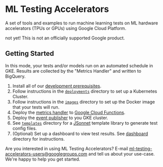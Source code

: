 # ML Testing Accelerators

A set of tools and examples to run machine learning tests on ML hardware
accelerators (TPUs or GPUs) using Google Cloud Platform.

not yet! This is not an officially supported Google product.

## Getting Started

In this mode, your tests and/or models run on an automated schedule in GKE.
Results are collected by the "Metrics Handler" and written to BigQuery.

1. Install all of our [development prerequisites](doc/developing.md#Prerequisites).
1. Follow instructions in the [`deployments`](deployments/README.md) directory to set up a Kubernetes Cluster.
1. Follow instructions in the [`images`](images/README.md) directory to set up the Docker image that your tests will run.
1. Deploy the [metrics handler](metrics/README.md#metrics-handler) to [Google Cloud Functions](https://cloud.google.com/functions).
1. Deploy the [event publisher](metrics/README.md#event-publisher) to you GKE cluster.
1. See [`templates`](templates/README.md) directory for a [JSonnet](https://jsonnet.org/) template library to generate test config files.
1. (Optional) Set up a dashboard to view test results. See [ dashboard ](dashboard/README.md) directory for instructions.

Are you interested in using ML Testing Accelerators? E-mail [ml-testing-accelerators-users@googlegroups.com](mailto:ml-testing-accelerators-users@googlegroups.com) and tell us about your use-case. We're happy to help you get started.
